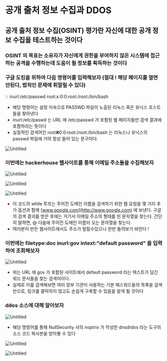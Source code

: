# 공개 출처 정보 수집과 DDOS

## 공개 출처 정보 수집(OSINT) 평가란 자신에 대한 공개 정보 수집을 테스트하는 것이다

### OSINT 의 목표는 소유자가 자신에게 권한을 부여하지 않은 시스템에 접근하는 공격을 수행하는데 도움이 될 정보를 획득하는 것이다

### 구글 도킹을 위하여 다음 명령어를 입력해보자 (절대 ! 해당 페이지를 열면 안된다, 법적인 문제에 휘말릴 수 있다)

<aside>
💡 inurl:/etc/passwd root:x:0:0:root:/root:/bin/bash

</aside>

- 해당 명령어는 설정 미숙으로 PASSWD 파일이 노출된 리눅스 혹은 유닉스 호스트들을 찾아낸다
- inurl:/etc/paswd 는 URL 에 /etc/passwd 가 포함된 웹 페이지들만 검색 결과에 포함하라는 뜻이다
- 실질적인 검색어인 root:x:0:0:root:/root:/bin/bash 는 리눅스나 유닉스의 passwd 파일에 거의 항상 들어 있는 문구이다.

![Untitled](http://127.0.0.1:4000/assets/Kaggle_Overview/05/Untitled.png)

### 이번에는 hackerhouse 웹사이트를 통해 이메일 주소들을 수집해보자

![Untitled](http://127.0.0.1:4000/assets/Kaggle_Overview/05/Untitled%201.png)

![Untitled](http://127.0.0.1:4000/assets/Kaggle_Overview/05/Untitled%202.png)

![Untitled](http://127.0.0.1:4000/assets/Kaggle_Overview/05/Untitled%203.png)

- 이 코드의 while 루프는 주어진 도메인 이름을 검색하기 위한 웹 요청을 몇 가지 추가 옵션과 함께 [www.google.com](http://www.google.com) 에 보낸다. 구글의 검색 결과를 받은 후에는 거기서 이메일 주소의 형태를 띤 문자열을 찾는다. 간단히 말하면, @ 다음에 주어진 도메인 이름이 오는 문자열을 찾는다.
- 여러분이 만든 웹사이트에서도 주소가 털릴수있으니 한번 돌려보기 바란다 !

### 이번에는 filetype:doc inurl:gov intext:"default password" 을 입력하여 조회해보자

![Untitled](http://127.0.0.1:4000/assets/Kaggle_Overview/05/Untitled%204.png)

- 위는 URL 에 gov 가 포함된 사이트에서 default password 라는 텍스트가 담긴 워드 문서들을 찾는 검색어이다.
- 실제로 이를 검색해보면 여러 정부 기관이 사용하는 기본 패스워드들의 목록을 검색만으로, 링크를 클릭하지 않고도 손쉽게 구축할 수 있음을 알게 될 것이다

### ddos 소스에 대해 알아보자

![Untitled](http://127.0.0.1:4000/assets/Kaggle_Overview/05/Untitled%205.png)

- 해당 명령어를 통해 NullSecurity 사의 noptrix 가 작성한 dnsdrdos 라는 도구의 소스 코드 복사본을 받아볼 수 있다

![Untitled](http://127.0.0.1:4000/assets/Kaggle_Overview/05/Untitled%206.png)

![Untitled](http://127.0.0.1:4000/assets/Kaggle_Overview/05/Untitled%207.png)